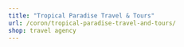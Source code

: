 ```yaml
---
title: "Tropical Paradise Travel & Tours"
url: /coron/tropical-paradise-travel-and-tours/
shop: travel agency
---
```

